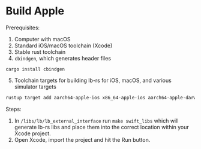 # Build Apple

Prerequisites:
1. Computer with macOS
2. Standard iOS/macOS toolchain (Xcode)
3. Stable rust toolchain
4. `cbindgen`, which generates header files
```
cargo install cbindgen
```
5. Toolchain targets for building lb-rs for iOS, macOS, and various simulator targets
```bash
rustup target add aarch64-apple-ios x86_64-apple-ios aarch64-apple-darwin x86_64-apple-darwin aarch64-apple-ios-sim
```

Steps:
1. In `/libs/lb/lb_external_interface` run `make swift_libs` which will generate lb-rs libs and place them into the correct location within your Xcode project.
2. Open Xcode, import the project and hit the Run button.
